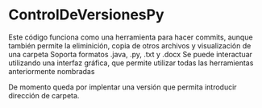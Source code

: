 # ControlDeVersionesPy
Este código funciona como una herramienta para hacer commits, 
aunque también permite la eliminición, 
copia de otros archivos y visualización de una carpeta
Soporta formatos .java, .py, .txt y .docx
Se puede interactuar utilizando una interfaz gráfica,
que permite utilizar todas las herramientas anteriormente nombradas

De momento queda por implentar una versión que permita introducir dirección de carpeta.
